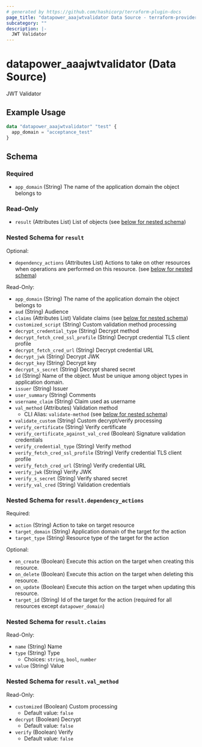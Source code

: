 ```yaml
---
# generated by https://github.com/hashicorp/terraform-plugin-docs
page_title: "datapower_aaajwtvalidator Data Source - terraform-provider-datapower"
subcategory: ""
description: |-
  JWT Validator
---
```


# datapower_aaajwtvalidator (Data Source)

JWT Validator

## Example Usage

```terraform
data "datapower_aaajwtvalidator" "test" {
  app_domain = "acceptance_test"
}
```

<!-- schema generated by tfplugindocs -->
## Schema

### Required

- `app_domain` (String) The name of the application domain the object belongs to

### Read-Only

- `result` (Attributes List) List of objects (see [below for nested schema](#nestedatt--result))

<a id="nestedatt--result"></a>
### Nested Schema for `result`

Optional:

- `dependency_actions` (Attributes List) Actions to take on other resources when operations are performed on this resource. (see [below for nested schema](#nestedatt--result--dependency_actions))

Read-Only:

- `app_domain` (String) The name of the application domain the object belongs to
- `aud` (String) Audience
- `claims` (Attributes List) Validate claims (see [below for nested schema](#nestedatt--result--claims))
- `customized_script` (String) Custom validation method processing
- `decrypt_credential_type` (String) Decrypt method
- `decrypt_fetch_cred_ssl_profile` (String) Decrypt credential TLS client profile
- `decrypt_fetch_cred_url` (String) Decrypt credential URL
- `decrypt_jwk` (String) Decrypt JWK
- `decrypt_key` (String) Decrypt key
- `decrypt_s_secret` (String) Decrypt shared secret
- `id` (String) Name of the object. Must be unique among object types in application domain.
- `issuer` (String) Issuer
- `user_summary` (String) Comments
- `username_claim` (String) Claim used as username
- `val_method` (Attributes) Validation method
  - CLI Alias: `validate-method` (see [below for nested schema](#nestedatt--result--val_method))
- `validate_custom` (String) Custom decrypt/verify processing
- `verify_certificate` (String) Verify certificate
- `verify_certificate_against_val_cred` (Boolean) Signature validation credentials
- `verify_credential_type` (String) Verify method
- `verify_fetch_cred_ssl_profile` (String) Verify credential TLS client profile
- `verify_fetch_cred_url` (String) Verify credential URL
- `verify_jwk` (String) Verify JWK
- `verify_s_secret` (String) Verify shared secret
- `verify_val_cred` (String) Validation credentials

<a id="nestedatt--result--dependency_actions"></a>
### Nested Schema for `result.dependency_actions`

Required:

- `action` (String) Action to take on target resource
- `target_domain` (String) Application domain of the target for the action
- `target_type` (String) Resource type of the target for the action

Optional:

- `on_create` (Boolean) Execute this action on the target when creating this resource.
- `on_delete` (Boolean) Execute this action on the target when deleting this resource.
- `on_update` (Boolean) Execute this action on the target when updating this resource.
- `target_id` (String) Id of the target for the action (required for all resources except `datapower_domain`)


<a id="nestedatt--result--claims"></a>
### Nested Schema for `result.claims`

Read-Only:

- `name` (String) Name
- `type` (String) Type
  - Choices: `string`, `bool`, `number`
- `value` (String) Value


<a id="nestedatt--result--val_method"></a>
### Nested Schema for `result.val_method`

Read-Only:

- `customized` (Boolean) Custom processing
  - Default value: `false`
- `decrypt` (Boolean) Decrypt
  - Default value: `false`
- `verify` (Boolean) Verify
  - Default value: `false`
